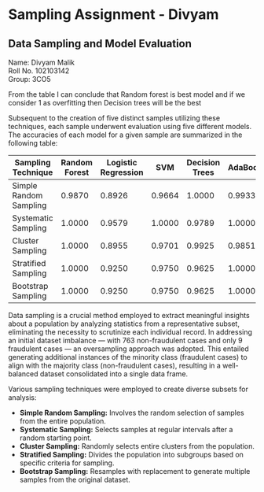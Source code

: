 # Sampling Assignment - Divyam
## Data Sampling and Model Evaluation
Name: Divyam Malik<br>
Roll No. 102103142<br>
Group: 3CO5<br>

From the table I can conclude that Random forest is best model and if we consider 1 as overfitting then Decision trees will be the best

Subsequent to the creation of five distinct samples utilizing these techniques, each sample underwent evaluation using five different models. The accuracies of each model for a given sample are summarized in the following table:

| Sampling Technique      | Random Forest | Logistic Regression | SVM    | Decision Trees | AdaBoost |
|-------------------------|---------------|---------------------|--------|----------------|----------|
| Simple Random Sampling   | 0.9870        | 0.8926              | 0.9664 | 1.0000         | 0.9933   |
| Systematic Sampling      | 1.0000        | 0.9579              | 1.0000 | 0.9789         | 1.0000   |
| Cluster Sampling         | 1.0000        | 0.8955              | 0.9701 | 0.9925         | 0.9851   |
| Stratified Sampling      | 1.0000        | 0.9250              | 0.9750 | 0.9625         | 1.0000   |
| Bootstrap Sampling       | 1.0000        | 0.9250              | 0.9750 | 0.9625         | 1.0000   |




Data sampling is a crucial method employed to extract meaningful insights about a population by analyzing statistics from a representative subset, eliminating the necessity to scrutinize each individual record. In addressing an initial dataset imbalance — with 763 non-fraudulent cases and only 9 fraudulent cases — an oversampling approach was adopted. This entailed generating additional instances of the minority class (fraudulent cases) to align with the majority class (non-fraudulent cases), resulting in a well-balanced dataset consolidated into a single data frame.

Various sampling techniques were employed to create diverse subsets for analysis:

- **Simple Random Sampling:** Involves the random selection of samples from the entire population.
- **Systematic Sampling:** Selects samples at regular intervals after a random starting point.
- **Cluster Sampling:** Randomly selects entire clusters from the population.
- **Stratified Sampling:** Divides the population into subgroups based on specific criteria for sampling.
- **Bootstrap Sampling:** Resamples with replacement to generate multiple samples from the original dataset.

